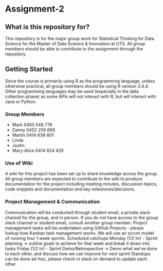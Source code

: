 # Assignment-2

## What is this repository for?
This repository is for the major group work for Statistical Thinking for Data Science for the Master of Data Science & Innovation at UTS. All group members should be able to contribute to the assignment through the repository.


## Getting Started
Since the course is primarily using R as the programming language, unless otherwise practical, all group members should be using R version 3.4.4. Other programming languages may be used (especially in the data collection phase) as some APIs will not interact with R, but will interact with Java or Python. 

### Group Members
* Mark 0450 548 776
* Danny 0452 256 666
* Martin 0414 638 601
* Linda
* Justin 
* Mary-Alice 0414 624 429

### Use of Wiki
A wiki for this project has been set up to share knowledge across the group. All group members are expected to contribute to the wiki to produce documentation for the project including meeting minutes, discussion topics, code snippets and documentation and key milestones/decisions.

### Project Management & Communication
Communication will be conducted through student email, a private slack channel for the group, and in person. If you do not have access to the group slack channel or student email, consult another group member. Project management tasks will be undertaken using GitHub Projects - please lookup how Kanban task management works. 
We will use an scrum model of running four 1 week sprints.
Scheduled catchups
Monday (1/2 hr) - Sprint planning -> outline goals to achieve for that week and break it down into tasks
Friday (1/2 hr) - Sprint Demo/Retrospective -> Demo what we've done to each other, and discuss how we can improve for next sprint
Standups can be done ad-hoc, please check-in slack on demand to update each other.


